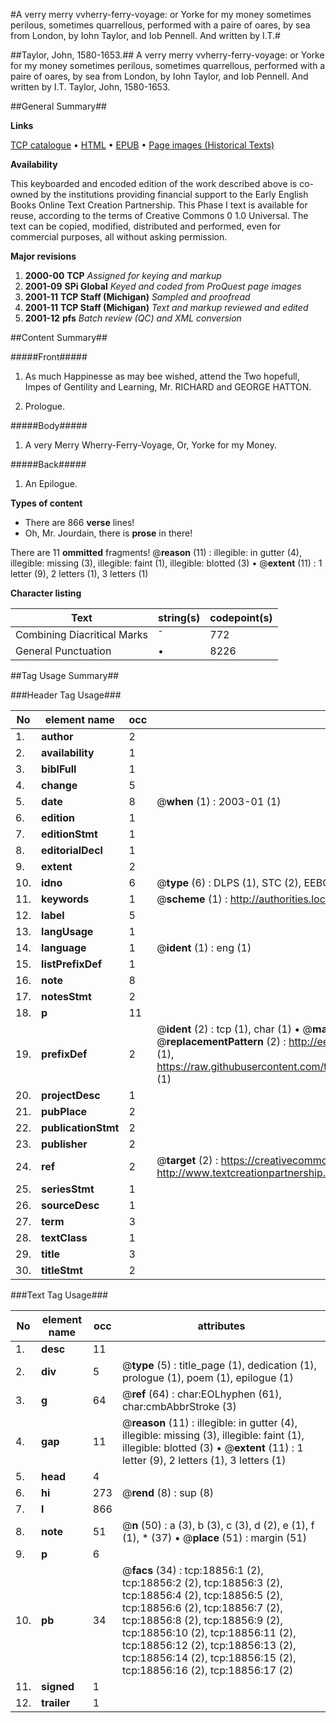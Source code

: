 #A verry merry vvherry-ferry-voyage: or Yorke for my money sometimes perilous, sometimes quarrellous, performed with a paire of oares, by sea from London, by Iohn Taylor, and Iob Pennell. And written by I.T.#

##Taylor, John, 1580-1653.##
A verry merry vvherry-ferry-voyage: or Yorke for my money sometimes perilous, sometimes quarrellous, performed with a paire of oares, by sea from London, by Iohn Taylor, and Iob Pennell. And written by I.T.
Taylor, John, 1580-1653.

##General Summary##

**Links**

[TCP catalogue](http://www.ota.ox.ac.uk/tcp/)  • 
[HTML](http://tei.it.ox.ac.uk/tcp/Texts-HTML/free/A13/A13519.html)  • 
[EPUB](http://tei.it.ox.ac.uk/tcp/Texts-EPUB/free/A13/A13519.epub) • 
[Page images (Historical Texts)](https://data.historicaltexts.jisc.ac.uk/view?pubId=eebo-99853473e&pageId=eebo-99853473e-18856-1)

**Availability**

This keyboarded and encoded edition of the
	       work described above is co-owned by the institutions
	       providing financial support to the Early English Books
	       Online Text Creation Partnership. This Phase I text is
	       available for reuse, according to the terms of Creative
	       Commons 0 1.0 Universal. The text can be copied,
	       modified, distributed and performed, even for
	       commercial purposes, all without asking permission.

**Major revisions**

1. __2000-00__ __TCP__ *Assigned for keying and markup*
1. __2001-09__ __SPi Global__ *Keyed and coded from ProQuest page images*
1. __2001-11__ __TCP Staff (Michigan)__ *Sampled and proofread*
1. __2001-11__ __TCP Staff (Michigan)__ *Text and markup reviewed and edited*
1. __2001-12__ __pfs__ *Batch review (QC) and XML conversion*

##Content Summary##

#####Front#####

1. As much Happinesse as may bee wished, attend the Two hopefull, Impes of Gentility and Learning, Mr. RICHARD and GEORGE HATTON.

1. Prologue.

#####Body#####

1. A very Merry Wherry-Ferry-Voyage, Or, Yorke for my Money.

#####Back#####

1. An Epilogue.

**Types of content**

  * There are 866 **verse** lines!
  * Oh, Mr. Jourdain, there is **prose** in there!

There are 11 **ommitted** fragments! 
 @__reason__ (11) : illegible: in gutter (4), illegible: missing (3), illegible: faint (1), illegible: blotted (3)  •  @__extent__ (11) : 1 letter (9), 2 letters (1), 3 letters (1)

**Character listing**


|Text|string(s)|codepoint(s)|
|---|---|---|
|Combining             Diacritical Marks|̄|772|
|General Punctuation|•|8226|

##Tag Usage Summary##

###Header Tag Usage###

|No|element name|occ|attributes|
|---|---|---|---|
|1.|__author__|2||
|2.|__availability__|1||
|3.|__biblFull__|1||
|4.|__change__|5||
|5.|__date__|8| @__when__ (1) : 2003-01 (1)|
|6.|__edition__|1||
|7.|__editionStmt__|1||
|8.|__editorialDecl__|1||
|9.|__extent__|2||
|10.|__idno__|6| @__type__ (6) : DLPS (1), STC (2), EEBO-CITATION (1), PROQUEST (1), VID (1)|
|11.|__keywords__|1| @__scheme__ (1) : http://authorities.loc.gov/ (1)|
|12.|__label__|5||
|13.|__langUsage__|1||
|14.|__language__|1| @__ident__ (1) : eng (1)|
|15.|__listPrefixDef__|1||
|16.|__note__|8||
|17.|__notesStmt__|2||
|18.|__p__|11||
|19.|__prefixDef__|2| @__ident__ (2) : tcp (1), char (1)  •  @__matchPattern__ (2) : ([0-9\-]+):([0-9IVX]+) (1), (.+) (1)  •  @__replacementPattern__ (2) : http://eebo.chadwyck.com/downloadtiff?vid=$1&page=$2 (1), https://raw.githubusercontent.com/textcreationpartnership/Texts/master/tcpchars.xml#$1 (1)|
|20.|__projectDesc__|1||
|21.|__pubPlace__|2||
|22.|__publicationStmt__|2||
|23.|__publisher__|2||
|24.|__ref__|2| @__target__ (2) : https://creativecommons.org/publicdomain/zero/1.0/ (1), http://www.textcreationpartnership.org/docs/. (1)|
|25.|__seriesStmt__|1||
|26.|__sourceDesc__|1||
|27.|__term__|3||
|28.|__textClass__|1||
|29.|__title__|3||
|30.|__titleStmt__|2||


###Text Tag Usage###

|No|element name|occ|attributes|
|---|---|---|---|
|1.|__desc__|11||
|2.|__div__|5| @__type__ (5) : title_page (1), dedication (1), prologue (1), poem (1), epilogue (1)|
|3.|__g__|64| @__ref__ (64) : char:EOLhyphen (61), char:cmbAbbrStroke (3)|
|4.|__gap__|11| @__reason__ (11) : illegible: in gutter (4), illegible: missing (3), illegible: faint (1), illegible: blotted (3)  •  @__extent__ (11) : 1 letter (9), 2 letters (1), 3 letters (1)|
|5.|__head__|4||
|6.|__hi__|273| @__rend__ (8) : sup (8)|
|7.|__l__|866||
|8.|__note__|51| @__n__ (50) : a (3), b (3), c (3), d (2), e (1), f (1), * (37)  •  @__place__ (51) : margin (51)|
|9.|__p__|6||
|10.|__pb__|34| @__facs__ (34) : tcp:18856:1 (2), tcp:18856:2 (2), tcp:18856:3 (2), tcp:18856:4 (2), tcp:18856:5 (2), tcp:18856:6 (2), tcp:18856:7 (2), tcp:18856:8 (2), tcp:18856:9 (2), tcp:18856:10 (2), tcp:18856:11 (2), tcp:18856:12 (2), tcp:18856:13 (2), tcp:18856:14 (2), tcp:18856:15 (2), tcp:18856:16 (2), tcp:18856:17 (2)|
|11.|__signed__|1||
|12.|__trailer__|1||
